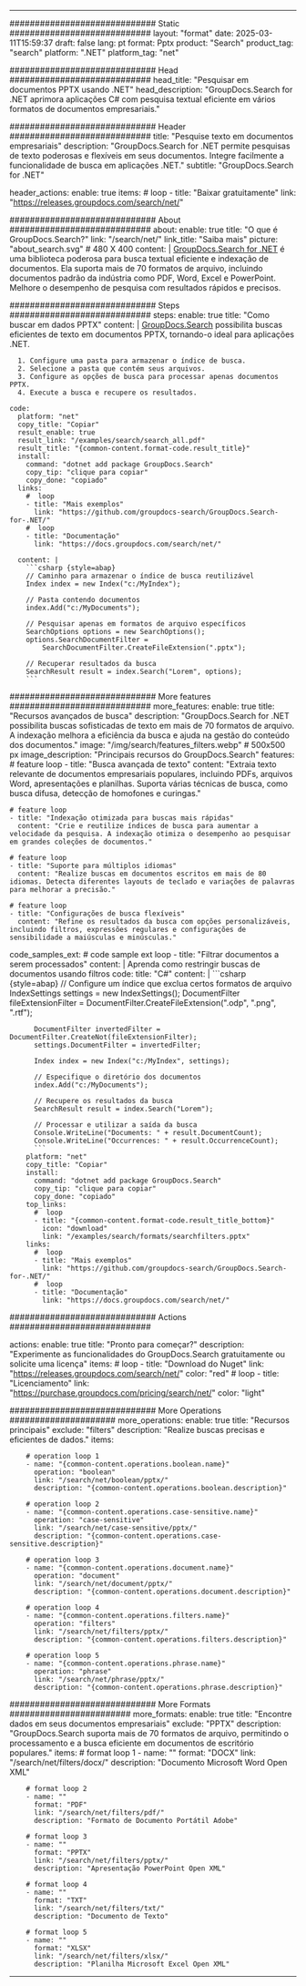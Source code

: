 
---
############################# Static ############################
layout: "format"
date:  2025-03-11T15:59:37
draft: false
lang: pt
format: Pptx
product: "Search"
product_tag: "search"
platform: ".NET"
platform_tag: "net"

############################# Head ############################
head_title: "Pesquisar em documentos PPTX usando .NET"
head_description: "GroupDocs.Search for .NET aprimora aplicações C# com pesquisa textual eficiente em vários formatos de documentos empresariais."

############################# Header ############################
title: "Pesquise texto em documentos empresariais" 
description: "GroupDocs.Search for .NET permite pesquisas de texto poderosas e flexíveis em seus documentos. Integre facilmente a funcionalidade de busca em aplicações .NET."
subtitle: "GroupDocs.Search for .NET" 

header_actions:
  enable: true
  items:
    #  loop
    - title: "Baixar gratuitamente"
      link: "https://releases.groupdocs.com/search/net/"
      
############################# About ############################
about:
    enable: true
    title: "O que é GroupDocs.Search?"
    link: "/search/net/"
    link_title: "Saiba mais"
    picture: "about_search.svg" # 480 X 400
    content: |
       [GroupDocs.Search for .NET](/search/net/) é uma biblioteca poderosa para busca textual eficiente e indexação de documentos. Ela suporta mais de 70 formatos de arquivo, incluindo documentos padrão da indústria como PDF, Word, Excel e PowerPoint. Melhore o desempenho de pesquisa com resultados rápidos e precisos.

############################# Steps ############################
steps:
    enable: true
    title: "Como buscar em dados PPTX"
    content: |
      [GroupDocs.Search](/search/net/) possibilita buscas eficientes de texto em documentos PPTX, tornando-o ideal para aplicações .NET.
      
      1. Configure uma pasta para armazenar o índice de busca.
      2. Selecione a pasta que contém seus arquivos.
      3. Configure as opções de busca para processar apenas documentos PPTX.
      4. Execute a busca e recupere os resultados.
   
    code:
      platform: "net"
      copy_title: "Copiar"
      result_enable: true
      result_link: "/examples/search/search_all.pdf"
      result_title: "{common-content.format-code.result_title}"
      install:
        command: "dotnet add package GroupDocs.Search"
        copy_tip: "clique para copiar"
        copy_done: "copiado"
      links:
        #  loop
        - title: "Mais exemplos"
          link: "https://github.com/groupdocs-search/GroupDocs.Search-for-.NET/"
        #  loop
        - title: "Documentação"
          link: "https://docs.groupdocs.com/search/net/"
          
      content: |
        ```csharp {style=abap}
        // Caminho para armazenar o índice de busca reutilizável
        Index index = new Index("c:/MyIndex");

        // Pasta contendo documentos
        index.Add("c:/MyDocuments");

        // Pesquisar apenas em formatos de arquivo específicos
        SearchOptions options = new SearchOptions();
        options.SearchDocumentFilter = 
            SearchDocumentFilter.CreateFileExtension(".pptx");

        // Recuperar resultados da busca
        SearchResult result = index.Search("Lorem", options);
        ```            

############################# More features ############################
more_features:
  enable: true
  title: "Recursos avançados de busca"
  description: "GroupDocs.Search for .NET possibilita buscas sofisticadas de texto em mais de 70 formatos de arquivo. A indexação melhora a eficiência da busca e ajuda na gestão do conteúdo dos documentos."
  image: "/img/search/features_filters.webp" # 500x500 px
  image_description: "Principais recursos do GroupDocs.Search"
  features:
    # feature loop
    - title: "Busca avançada de texto"
      content: "Extraia texto relevante de documentos empresariais populares, incluindo PDFs, arquivos Word, apresentações e planilhas. Suporta várias técnicas de busca, como busca difusa, detecção de homofones e curingas."

    # feature loop
    - title: "Indexação otimizada para buscas mais rápidas"
      content: "Crie e reutilize índices de busca para aumentar a velocidade da pesquisa. A indexação otimiza o desempenho ao pesquisar em grandes coleções de documentos."

    # feature loop
    - title: "Suporte para múltiplos idiomas"
      content: "Realize buscas em documentos escritos em mais de 80 idiomas. Detecta diferentes layouts de teclado e variações de palavras para melhorar a precisão."

    # feature loop
    - title: "Configurações de busca flexíveis"
      content: "Refine os resultados da busca com opções personalizáveis, incluindo filtros, expressões regulares e configurações de sensibilidade a maiúsculas e minúsculas."
      
  code_samples_ext:
    # code sample ext loop
    - title: "Filtrar documentos a serem processados"
      content: |
        Aprenda como restringir buscas de documentos usando filtros
      code:
        title: "C#"
        content: |
          ```csharp {style=abap}
          // Configure um índice que exclua certos formatos de arquivo
          IndexSettings settings = new IndexSettings();
          DocumentFilter fileExtensionFilter = 
            DocumentFilter.CreateFileExtension(".odp", ".png", ".rtf");

          DocumentFilter invertedFilter = DocumentFilter.CreateNot(fileExtensionFilter);
          settings.DocumentFilter = invertedFilter;

          Index index = new Index("c:/MyIndex", settings);
              
          // Especifique o diretório dos documentos
          index.Add("c:/MyDocuments");

          // Recupere os resultados da busca
          SearchResult result = index.Search("Lorem");
          
          // Processar e utilizar a saída da busca
          Console.WriteLine("Documents: " + result.DocumentCount);
          Console.WriteLine("Occurrences: " + result.OccurrenceCount);
          ```
        platform: "net"
        copy_title: "Copiar"
        install:
          command: "dotnet add package GroupDocs.Search"
          copy_tip: "clique para copiar"
          copy_done: "copiado"
        top_links:
          #  loop
          - title: "{common-content.format-code.result_title_bottom}"
            icon: "download"
            link: "/examples/search/formats/searchfilters.pptx"
        links:
          #  loop
          - title: "Mais exemplos"
            link: "https://github.com/groupdocs-search/GroupDocs.Search-for-.NET/"
          #  loop
          - title: "Documentação"
            link: "https://docs.groupdocs.com/search/net/"
            

            


############################# Actions ############################

actions:
  enable: true
  title: "Pronto para começar?"
  description: "Experimente as funcionalidades do GroupDocs.Search gratuitamente ou solicite uma licença"
  items:
    #  loop
    - title: "Download do Nuget"
      link: "https://releases.groupdocs.com/search/net/"
      color: "red"
        #  loop
    - title: "Licenciamento"
      link: "https://purchase.groupdocs.com/pricing/search/net/"
      color: "light"


############################# More Operations #####################
more_operations:
    enable: true
    title: "Recursos principais"
    exclude: "filters"
    description: "Realize buscas precisas e eficientes de dados."
    items: 
          
        # operation loop 1
        - name: "{common-content.operations.boolean.name}"
          operation: "boolean"
          link: "/search/net/boolean/pptx/"
          description: "{common-content.operations.boolean.description}"

        # operation loop 2
        - name: "{common-content.operations.case-sensitive.name}"
          operation: "case-sensitive"
          link: "/search/net/case-sensitive/pptx/"
          description: "{common-content.operations.case-sensitive.description}"

        # operation loop 3
        - name: "{common-content.operations.document.name}"
          operation: "document"
          link: "/search/net/document/pptx/"
          description: "{common-content.operations.document.description}"

        # operation loop 4
        - name: "{common-content.operations.filters.name}"
          operation: "filters"
          link: "/search/net/filters/pptx/"
          description: "{common-content.operations.filters.description}"

        # operation loop 5
        - name: "{common-content.operations.phrase.name}"
          operation: "phrase"
          link: "/search/net/phrase/pptx/"
          description: "{common-content.operations.phrase.description}"
          
        
          
############################# More Formats ########################
more_formats:
    enable: true
    title: "Encontre dados em seus documentos empresariais"
    exclude: "PPTX"
    description: "GroupDocs.Search suporta mais de 70 formatos de arquivo, permitindo o processamento e a busca eficiente em documentos de escritório populares."
    items: 
        # format loop 1
        - name: ""
          format: "DOCX"
          link: "/search/net/filters/docx/"
          description: "Documento Microsoft Word Open XML"
          
        # format loop 2
        - name: ""
          format: "PDF"
          link: "/search/net/filters/pdf/"
          description: "Formato de Documento Portátil Adobe"
          
        # format loop 3
        - name: ""
          format: "PPTX"
          link: "/search/net/filters/pptx/"
          description: "Apresentação PowerPoint Open XML"

        # format loop 4
        - name: ""
          format: "TXT"
          link: "/search/net/filters/txt/"
          description: "Documento de Texto"
          
        # format loop 5
        - name: ""
          format: "XLSX"
          link: "/search/net/filters/xlsx/"
          description: "Planilha Microsoft Excel Open XML"
  

---